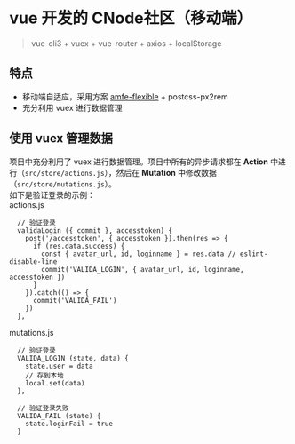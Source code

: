 # vue 开发的 CNode社区（移动端）
> vue-cli3 + vuex + vue-router + axios + localStorage

## 特点
- 移动端自适应，采用方案 [amfe-flexible](https://github.com/amfe/lib-flexible) + postcss-px2rem
- 充分利用 vuex 进行数据管理

## 使用 vuex 管理数据
项目中充分利用了 vuex 进行数据管理。项目中所有的异步请求都在 **Action** 中进行（`src/store/actions.js`），然后在 **Mutation** 中修改数据（`src/store/mutations.js`）。    
如下是验证登录的示例：    
actions.js
```
  // 验证登录
  validaLogin ({ commit }, accesstoken) {
    post('/accesstoken', { accesstoken }).then(res => {
      if (res.data.success) {
        const { avatar_url, id, loginname } = res.data // eslint-disable-line
        commit('VALIDA_LOGIN', { avatar_url, id, loginname, accesstoken })
      }
    }).catch(() => {
      commit('VALIDA_FAIL')
    })
  },
```

mutations.js
```
  // 验证登录
  VALIDA_LOGIN (state, data) {
    state.user = data
    // 存到本地
    local.set(data)
  },

  // 验证登录失败
  VALIDA_FAIL (state) {
    state.loginFail = true
  }

```
